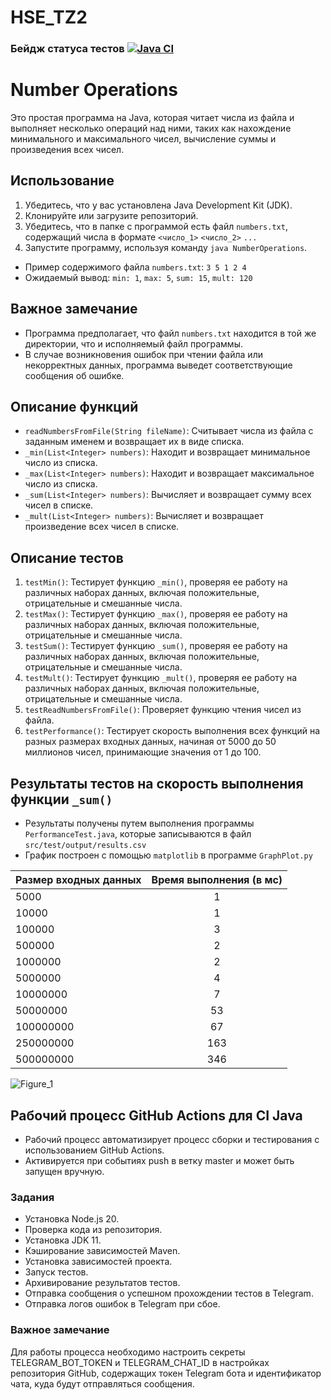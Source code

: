 # HSE_TZ2

### Бейдж статуса тестов [![Java CI](https://github.com/psycndr/TZ2/actions/workflows/ci.yml/badge.svg)](https://github.com/psycndr/TZ2/actions/workflows/ci.yml)

# Number Operations

Это простая программа на Java, которая читает числа из файла и выполняет несколько операций над ними, таких как нахождение минимального и максимального чисел, вычисление суммы и произведения всех чисел.

## Использование

1. Убедитесь, что у вас установлена Java Development Kit (JDK).
2. Клонируйте или загрузите репозиторий.
3. Убедитесь, что в папке с программой есть файл `numbers.txt`, содержащий числа в формате `<число_1>` `<число_2>` `...`
4. Запустите программу, используя команду `java NumberOperations`.
- Пример содержимого файла `numbers.txt`: `3 5 1 2 4`
- Ожидаемый вывод: `min: 1`, `max: 5`, `sum: 15`, `mult: 120`

## Важное замечание

- Программа предполагает, что файл `numbers.txt` находится в той же директории, что и исполняемый файл программы.
- В случае возникновения ошибок при чтении файла или некорректных данных, программа выведет соответствующие сообщения об ошибке.

## Описание функций

- `readNumbersFromFile(String fileName)`: Считывает числа из файла с заданным именем и возвращает их в виде списка.
- `_min(List<Integer> numbers)`: Находит и возвращает минимальное число из списка.
- `_max(List<Integer> numbers)`: Находит и возвращает максимальное число из списка.
- `_sum(List<Integer> numbers)`: Вычисляет и возвращает сумму всех чисел в списке.
- `_mult(List<Integer> numbers)`: Вычисляет и возвращает произведение всех чисел в списке.

## Описание тестов

1. `testMin()`: Тестирует функцию `_min()`, проверяя ее работу на различных наборах данных, включая положительные, отрицательные и смешанные числа.
2. `testMax()`: Тестирует функцию `_max()`, проверяя ее работу на различных наборах данных, включая положительные, отрицательные и смешанные числа.
3. `testSum()`: Тестирует функцию `_sum()`, проверяя ее работу на различных наборах данных, включая положительные, отрицательные и смешанные числа.
4. `testMult()`: Тестирует функцию `_mult()`, проверяя ее работу на различных наборах данных, включая положительные, отрицательные и смешанные числа.
5. `testReadNumbersFromFile()`: Проверяет функцию чтения чисел из файла.
6. `testPerformance()`: Тестирует скорость выполнения всех функций на разных размерах входных данных, начиная от 5000 до 50 миллионов чисел, принимающие значения от 1 до 100.

## Результаты тестов на скорость выполнения функции `_sum()` 

- Результаты получены путем выполнения программы `PerformanceTest.java`, которые записываются в файл `src/test/output/results.csv`
- График построен с помощью `matplotlib` в программе `GraphPlot.py`

| Размер входных данных | Время выполнения (в мс) |
| --------------------- |:-----------------------:|
| 5000                  | 1                       |
| 10000                 | 1                       |                  
| 100000                | 3                       |
| 500000                | 2                       |             
| 1000000               | 2                       |
| 5000000               | 4                       |
| 10000000              | 7                       |
| 50000000              | 53                      |
| 100000000             | 67                      |
| 250000000             | 163                     |
| 500000000             | 346                     |

![Figure_1](https://github.com/psycndr/TZ2/assets/102012523/cf762b84-8d27-44cd-be6c-88cc7edbe98c)

## Рабочий процесс GitHub Actions для CI Java

- Рабочий процесс автоматизирует процесс сборки и тестирования с использованием GitHub Actions. 
- Активируется при событиях push в ветку master и может быть запущен вручную.

### Задания
- Установка Node.js 20.
- Проверка кода из репозитория.
- Установка JDK 11.
- Кэширование зависимостей Maven.
- Установка зависимостей проекта.
- Запуск тестов.
- Архивирование результатов тестов.
- Отправка сообщения о успешном прохождении тестов в Telegram.
- Отправка логов ошибок в Telegram при сбое.

### Важное замечание
Для работы процесса необходимо настроить секреты TELEGRAM_BOT_TOKEN и TELEGRAM_CHAT_ID в настройках репозитория GitHub, содержащих токен Telegram бота и идентификатор чата, куда будут отправляться сообщения.


